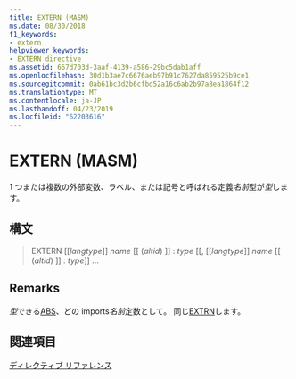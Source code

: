 ```yaml
---
title: EXTERN (MASM)
ms.date: 08/30/2018
f1_keywords:
- extern
helpviewer_keywords:
- EXTERN directive
ms.assetid: 667d703d-3aaf-4139-a586-29bc5dab1aff
ms.openlocfilehash: 30d1b3ae7c6676aeb97b91c7627da859525b9ce1
ms.sourcegitcommit: 0ab61bc3d2b6cfbd52a16c6ab2b97a8ea1864f12
ms.translationtype: MT
ms.contentlocale: ja-JP
ms.lasthandoff: 04/23/2019
ms.locfileid: "62203616"
---
```

# <a name="extern-masm"></a>EXTERN (MASM)

1 つまたは複数の外部変数、ラベル、または記号と呼ばれる定義*名前*型が*型*します。

## <a name="syntax"></a>構文

> EXTERN [[*langtype*]] *name* [[ (*altid*) ]] : *type* [[, [[*langtype*]] *name* [[ (*altid*) ]] : *type*]] ...

## <a name="remarks"></a>Remarks

*型*できる[ABS](../../assembler/masm/operator-abs.md)、どの imports*名前*定数として。 同じ[EXTRN](../../assembler/masm/extrn.md)します。

## <a name="see-also"></a>関連項目

[ディレクティブ リファレンス](../../assembler/masm/directives-reference.md)<br/>